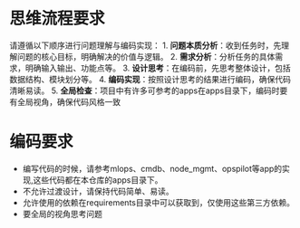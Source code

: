 # 思维流程要求

请遵循以下顺序进行问题理解与编码实现：
    1. **问题本质分析**：收到任务时，先理解问题的核心目标，明确解决的价值与逻辑。
    2. **需求分析**：分析任务的具体需求，明确输入输出、功能点等。
    3. **设计思考**：在编码前，先思考整体设计，包括数据结构、模块划分等。
    4. **编码实现**：按照设计思考的结果进行编码，确保代码清晰易读。
    5. **全局检查**：项目中有许多可参考的apps在apps目录下，编码时要有全局视角，确保代码风格一致

# 编码要求

* 编写代码的时候，请参考mlops、cmdb、node_mgmt、opspilot等app的实现,这些代码都在本仓库的apps目录下。
* 不允许过渡设计，请保持代码简单、易读。
* 允许使用的依赖在requirements目录中可以获取到，仅使用这些第三方依赖。
* 要全局的视角思考问题